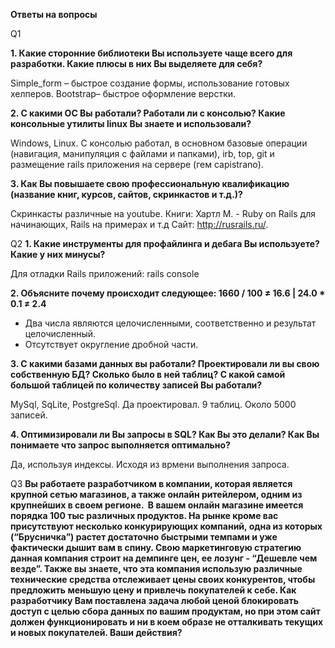 **Ответы на вопросы**

Q1

**1. Какие сторонние библиотеки Вы используете чаще всего для разработки. Какие плюсы в них Вы выделяете для себя?**

Simple_form – быстрое создание формы, использование готовых хелперов.
      Bootstrap– быстрое оформление верстки.
      
**2. C какими OС Вы работали? Работали ли с консолью? Какие консольные утилиты linux Вы знаете и использовали?**

Windows, Linux. С консолью работал, в основном базовые операции (навигация, манипуляция с файлами и папками), irb, top, git и размещение rails приложения на сервере (гем capistrano).

**3. Как Вы повышаете свою профессиональную квалификацию (название книг, курсов, сайтов, скринкастов и т.д.)?**

Скринкасты различные на youtube. Книги: Хартл М. - Ruby on Rails для начинающих, Rails на примерах и т.д  Сайт: http://rusrails.ru/. 

Q2
**1. Какие инструменты для профайлинга и дебага Вы используете? Какие у них минусы?**

 Для отладки Rails приложений: rails console
 
**2. Объясните почему происходит следующее: 1660 / 100 ≠ 16.6 | 24.0 * 0.1 ≠ 2.4**
- Два числа являются целочисленными, соответственно и результат целочисленный.
- Отсутствует округление дробной части.

**3. С какими базами данных вы работали? Проектировали ли вы свою собственную БД? Сколько было в ней таблиц? С какой самой большой таблицей по количеству записей Вы работали?**

MySql, SqLite, PostgreSql. Да проектировал. 9 таблиц. Около 5000 записей.

**4. Оптимизировали ли Вы запросы в SQL? Как Вы это делали? Как Вы понимаете что запрос выполняется оптимально?**

Да, используя индексы. Исходя из врмени выполнения запроса.

Q3
**Вы работаете разработчиком в компании, которая является крупной сетью магазинов, а также онлайн ритейлером, одним из крупнейших в своем регионе.  В вашем онлайн магазине имеется порядка 100 тыс различных продуктов. 
На рынке кроме вас присутствуют несколько конкурирующих компаний, одна из которых (“Брусничка”) растет достаточно быстрыми темпами и уже фактически дышит вам в спину. Свою маркетинговую стратегию данная компания строит на демпинге цен, ее лозунг - “Дешевле чем везде”. Также вы знаете, что эта компания использую различные технические средства отслеживает цены своих конкурентов, чтобы предложить меньшую цену и привлечь покупателей к себе. 
Как разработчику Вам поставлена задача любой ценой блокировать доступ с целью сбора данных по вашим продуктам, но при этом сайт должен функционировать и ни в коем образе не отталкивать текущих и новых покупателей. Ваши действия?**

